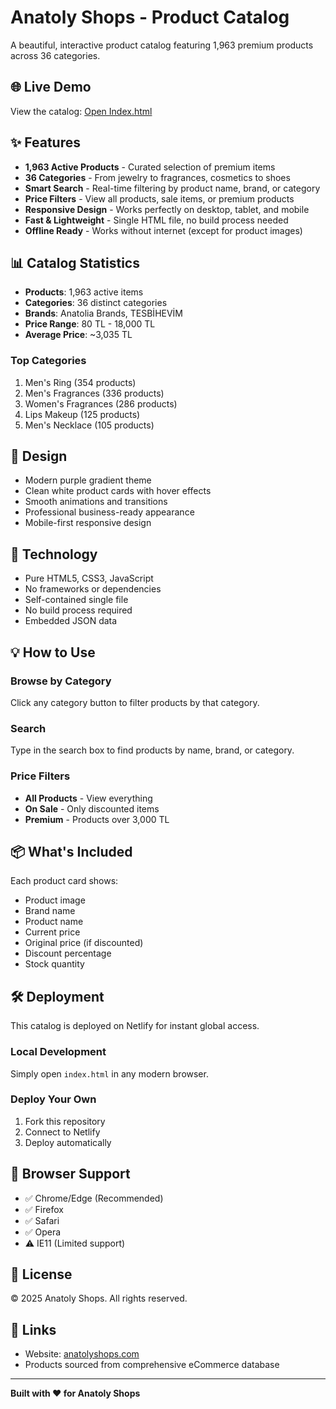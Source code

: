 # Anatoly Shops - Product Catalog

A beautiful, interactive product catalog featuring 1,963 premium products across 36 categories.

## 🌐 Live Demo

View the catalog: [Open Index.html](index.html)

## ✨ Features

- **1,963 Active Products** - Curated selection of premium items
- **36 Categories** - From jewelry to fragrances, cosmetics to shoes
- **Smart Search** - Real-time filtering by product name, brand, or category
- **Price Filters** - View all products, sale items, or premium products
- **Responsive Design** - Works perfectly on desktop, tablet, and mobile
- **Fast & Lightweight** - Single HTML file, no build process needed
- **Offline Ready** - Works without internet (except for product images)

## 📊 Catalog Statistics

- **Products**: 1,963 active items
- **Categories**: 36 distinct categories
- **Brands**: Anatolia Brands, TESBİHEVİM
- **Price Range**: 80 TL - 18,000 TL
- **Average Price**: ~3,035 TL

### Top Categories

1. Men's Ring (354 products)
2. Men's Fragrances (336 products)
3. Women's Fragrances (286 products)
4. Lips Makeup (125 products)
5. Men's Necklace (105 products)

## 🎨 Design

- Modern purple gradient theme
- Clean white product cards with hover effects
- Smooth animations and transitions
- Professional business-ready appearance
- Mobile-first responsive design

## 🚀 Technology

- Pure HTML5, CSS3, JavaScript
- No frameworks or dependencies
- Self-contained single file
- No build process required
- Embedded JSON data

## 💡 How to Use

### Browse by Category
Click any category button to filter products by that category.

### Search
Type in the search box to find products by name, brand, or category.

### Price Filters
- **All Products** - View everything
- **On Sale** - Only discounted items
- **Premium** - Products over 3,000 TL

## 📦 What's Included

Each product card shows:
- Product image
- Brand name
- Product name
- Current price
- Original price (if discounted)
- Discount percentage
- Stock quantity

## 🛠️ Deployment

This catalog is deployed on Netlify for instant global access.

### Local Development
Simply open `index.html` in any modern browser.

### Deploy Your Own
1. Fork this repository
2. Connect to Netlify
3. Deploy automatically

## 📱 Browser Support

- ✅ Chrome/Edge (Recommended)
- ✅ Firefox
- ✅ Safari
- ✅ Opera
- ⚠️ IE11 (Limited support)

## 📄 License

© 2025 Anatoly Shops. All rights reserved.

## 🔗 Links

- Website: [anatolyshops.com](https://www.anatolyshops.com)
- Products sourced from comprehensive eCommerce database

---

**Built with ❤️ for Anatoly Shops**
